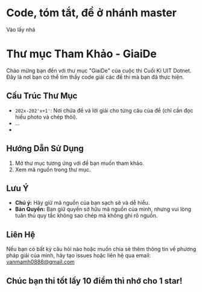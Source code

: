 # Code, tóm tắt, đề ở nhánh master

Vào lấy nhá

# Thư mục Tham Khảo - GiaiDe

Chào mừng bạn đến với thư mục "GiaiDe" của cuộc thi Cuối Kì UIT Dotnet. Đây là nơi bạn có thể tìm thấy code giải các đề thi mà bạn đã thực hiện.

## Cấu Trúc Thư Mục
- `202x-202'x+1'`: Nơi chứa đề và lời giải cho từng câu của đề (chỉ cần đọc hiểu photo và chép thôi).
- ...
- 
## Hướng Dẫn Sử Dụng
1. Mở thư mục tương ứng với đề bạn muốn tham khảo.
2. Xem mã nguồn trong thư mục.

## Lưu Ý
- **Chú ý:** Hãy giữ mã nguồn của bạn sạch sẽ và dễ hiểu.
- **Bản Quyền:** Bạn giữ quyền sở hữu mã nguồn của mình, nhưng vui lòng tuân thủ quy tắc không sao chép mà không ghi rõ nguồn.

## Liên Hệ
Nếu bạn có bất kỳ câu hỏi nào hoặc muốn chia sẻ thêm thông tin về phương pháp giải của mình, hãy tạo issues hoặc liên hệ qua email: vanmamh0888@gmail.com

Chúc bạn thi tốt lấy 10 điểm thì nhớ cho 1 star!
---
